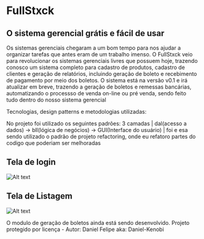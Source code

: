 # FullStxck
  <h2>O sistema gerencial grátis e fácil de usar </h2>
  
Os sistemas gerenciais chegaram a um bom tempo para nos ajudar a organizar tarefas que antes eram de um trabalho imenso. O FullStxck veio para revolucionar os sistemas gerenciais livres que possuem hoje, trazendo conosco um sistema completo para cadastro de produtos, cadastro de clientes e geração de relatórios, incluindo geração de boleto e recebimento de pagamento por meio dos boletos. O sistema está na versão v0.1 e irá atualizar em breve, trazendo a geração de boletos e remessas bancárias, automatizando o processso de venda on-line ou pré venda, sendo feito tudo dentro do nosso sistema gerencial

Tecnologias, design patterns e metodologias utilizadas:

No projeto foi utilizado os seguintes padrões: 3 camadas | dal(acesso a dados) -> bll(lógica de negócios) -> GUI(Interface do usuário) |
foi e esa sendo utilizado o padrão de projeto refactoring, onde eu refatoro partes do codigo que poderiam ser melhoradas

<h2> Tela de login </h2>

![Alt text](https://i.ibb.co/xmfSpCj/Screenshot-28.png)

<h2> Tela de Listagem </h2>

![Alt text](https://ibb.co/sWv517C)


O modulo de geração de boletos ainda está sendo desenvolvido. Projeto protegido por licença - Autor: Daniel Felipe aka: Daniel-Kenobi

